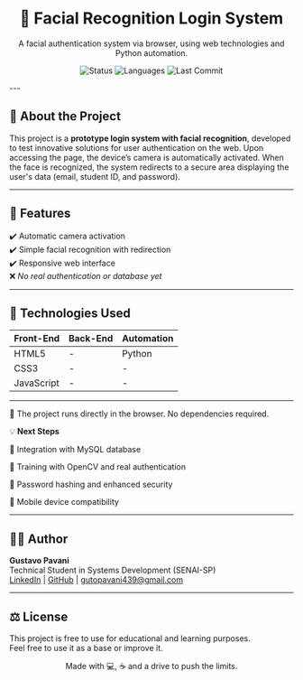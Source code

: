 <h1 align="center">🔐 Facial Recognition Login System</h1>

<p align="center">
  A facial authentication system via browser, using web technologies and Python automation.
</p>

<p align="center">
  <img src="https://img.shields.io/badge/Status-Prototype-blue" alt="Status">
  <img src="https://img.shields.io/github/languages/count/Pavani9190/web" alt="Languages">
  <img src="https://img.shields.io/github/last-commit/Pavani9190/web" alt="Last Commit">
</p>
---

## 🧠 About the Project

This project is a **prototype login system with facial recognition**, developed to test innovative solutions for user authentication on the web. Upon accessing the page, the device’s camera is automatically activated. When the face is recognized, the system redirects to a secure area displaying the user's data (email, student ID, and password).

---

## 🚀 Features

✔️ Automatic camera activation  
✔️ Simple facial recognition with redirection  
✔️ Responsive web interface  
❌ *No real authentication or database yet*

---

## 🧰 Technologies Used

| Front-End | Back-End | Automation |
|-----------|----------|-----------|
| HTML5     | -        | Python    |
| CSS3      | -        | -         |
| JavaScript| -        | -         |

---

📌 The project runs directly in the browser. No dependencies required.

💡 **Next Steps**

🔄 Integration with MySQL database

🧠 Training with OpenCV and real authentication

🔐 Password hashing and enhanced security

📱 Mobile device compatibility

---

## 👨‍💻 Author

**Gustavo Pavani**  
Technical Student in Systems Development (SENAI-SP)  
[LinkedIn](https://www.linkedin.com/in/gustavo-pavani) | [GitHub](https://github.com/Pavani9190) | gutopavani439@gmail.com

---

## ⚖️ License

This project is free to use for educational and learning purposes.  
Feel free to use it as a base or improve it.

<p align="center"> Made with 💻, ☕ and a drive to push the limits. </p>
